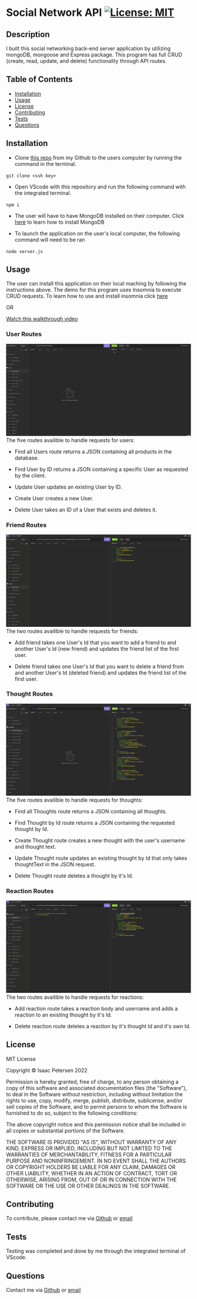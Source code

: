 # Social Network API [![License: MIT](https://img.shields.io/badge/License-MIT-yellow.svg)](https://opensource.org/licenses/MIT)

## Description

I built this social networking back-end server application by utilizing mongoDB, mongoose and Express package. This program has full CRUD (create, read, update, and delete) functionality through API routes.

## Table of Contents

- [Installation](#installation)
- [Usage](#usage)
- [License](#license)
- [Contributing](#contributing)
- [Tests](#tests)
- [Questions](#questions)

## Installation

- Clone [this repo](https://github.com/idpetersen/social-api) from my Github to the users computer by running the command in the terminal.

`git clone <ssh key>`

- Open VScode with this repository and run the following command with the integrated terminal.

`npm i`

- The user will have to have MongoDB installed on their computer. Click [here](https://docs.mongodb.com/manual/installation/) to learn how to install MongoDB

- To launch the application on the user's local computer, the following command will need to be ran

`node server.js`

## Usage

The user can install this application on their local maching by following the instructions above. The demo for this program uses Insomnia to execute CRUD requests. To learn how to use and install insomnia click [here](https://insomnia.rest/)

OR

[Watch this walkthrough video](https://drive.google.com/file/d/1WOqCMFK4shXJYLNxpELp4ktPqnRKZDsI/view)

### User Routes

![Demo of User routes](assets/userRoutes.gif)  
The five routes availible to handle requests for users:

- Find all Users route returns a JSON containing all products in the database.

- Find User by ID returns a JSON containing a specific User as requested by the client.

- Update User updates an existing User by ID.

- Create User creates a new User.

- Delete User takes an ID of a User that exists and deletes it.

### Friend Routes
![Demo of the friend routes](assets/friendRoutes.gif)
The two routes availible to handle requests for friends:

- Add friend takes one User's Id that you want to add a friend to and another User's Id (new friend) and updates the friend list of the first user.

- Delete friend takes one User's Id that you want to delete a friend from and another User's Id (deleted friend) and updates the friend list of the first user.


### Thought Routes

![Demo of thought routes](assets/thoughtRoutes.gif)  
The five routes availible to handle requests for thoughts:

- Find all Thoughts route returns a JSON containing all thoughts.

- Find Thought by Id route returns a JSON containing the requested thought by Id.

- Create Thought route creates a new thought with the user's username and thought text.

- Update Thought route updates an existing thought by Id that only takes thoughtText in the JSON request.

- Delete Thought route deletes a thought by it's Id.
### Reaction Routes

![Demo of reaction routes](assets/reactionRoutes.gif)  
The two routes availible to handle requests for reactions:

- Add reaction route takes a reaction body and username and adds a reaction to an existing thought by it's Id.

- Delete reaction route deletes a reaction by it's thought Id and it's own Id.

## License

<p>
MIT License

Copyright &copy; Isaac Petersen 2022

Permission is hereby granted, free of charge, to any person obtaining a copy
of this software and associated documentation files (the "Software"), to deal
in the Software without restriction, including without limitation the rights
to use, copy, modify, merge, publish, distribute, sublicense, and/or sell
copies of the Software, and to permit persons to whom the Software is
furnished to do so, subject to the following conditions:

The above copyright notice and this permission notice shall be included in all
copies or substantial portions of the Software.

THE SOFTWARE IS PROVIDED "AS IS", WITHOUT WARRANTY OF ANY KIND, EXPRESS OR
IMPLIED, INCLUDING BUT NOT LIMITED TO THE WARRANTIES OF MERCHANTABILITY,
FITNESS FOR A PARTICULAR PURPOSE AND NONINFRINGEMENT. IN NO EVENT SHALL THE
AUTHORS OR COPYRIGHT HOLDERS BE LIABLE FOR ANY CLAIM, DAMAGES OR OTHER
LIABILITY, WHETHER IN AN ACTION OF CONTRACT, TORT OR OTHERWISE, ARISING FROM,
OUT OF OR IN CONNECTION WITH THE SOFTWARE OR THE USE OR OTHER DEALINGS IN THE
SOFTWARE.

  </p>

## Contributing

To contribute, please contact me via [Github](https://www.github.com/idpetersen) or [email](mailto:isaac.petersen5@gmail.com)

## Tests

Testing was completed and done by me through the integrated terminal of VScode.

## Questions

Contact me via [Github](https://www.github.com/idpetersen) or [email](mailto:isaac.petersen5@gmail.com)
